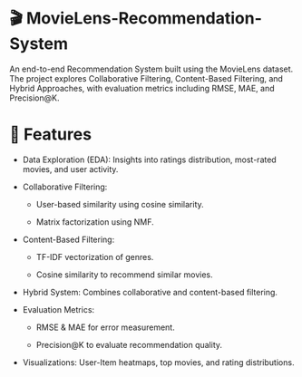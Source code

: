 # 🎬 MovieLens-Recommendation-System

An end-to-end Recommendation System built using the MovieLens dataset.
The project explores Collaborative Filtering, Content-Based Filtering, and Hybrid Approaches, with evaluation metrics including RMSE, MAE, and Precision@K.

# 🚀 Features

- Data Exploration (EDA): Insights into ratings distribution, most-rated movies, and user activity.

- Collaborative Filtering:

  - User-based similarity using cosine similarity.

  - Matrix factorization using NMF.

- Content-Based Filtering:

  - TF-IDF vectorization of genres.

  - Cosine similarity to recommend similar movies.

- Hybrid System: Combines collaborative and content-based filtering.

- Evaluation Metrics:

  - RMSE & MAE for error measurement.

  - Precision@K to evaluate recommendation quality.

* Visualizations: User-Item heatmaps, top movies, and rating distributions.

